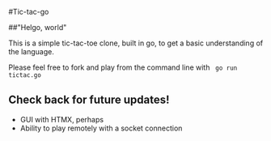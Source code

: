 #Tic-tac-go

##"Helgo, world"

This is a simple tic-tac-toe clone, built in go, to get a basic understanding of the language.

Please feel free to fork and play from the command line with ```  go run tictac.go ```

## Check back for future updates!

- GUI with HTMX, perhaps
- Ability to play remotely with a socket connection
